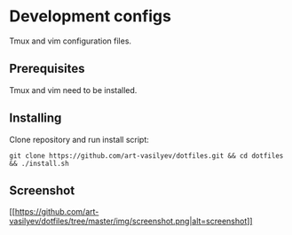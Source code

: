 # Development configs
Tmux and vim configuration files.

## Prerequisites
Tmux and vim need to be installed.

## Installing

Clone repository and run install script:
```
git clone https://github.com/art-vasilyev/dotfiles.git && cd dotfiles && ./install.sh
```

## Screenshot

[[https://github.com/art-vasilyev/dotfiles/tree/master/img/screenshot.png|alt=screenshot]]

